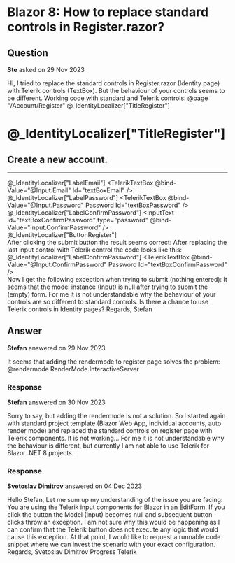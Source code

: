 # Blazor 8: How to replace standard controls in Register.razor?

## Question

**Ste** asked on 29 Nov 2023

Hi, I tried to replace the standard controls in Register.razor (Identity page) with Telerik controls (TextBox). But the behaviour of your controls seems to be different. Working code with standard and Telerik controls: @page "/Account/Register" <PageTitle> @_IdentityLocalizer["TitleRegister"] </PageTitle> <h1> @_IdentityLocalizer["TitleRegister"] </h1> <div class="row"> <div class="col-md-4"> <StatusMessage Message="@Message" /> <EditForm Model="@Input" asp-route-returnUrl="@ReturnUrl" method="post" OnValidSubmit="RegisterUser" FormName="register"> <DataAnnotationsValidator /> <ValidationSummary /> <h2> Create a new account. </h2> <hr /> <div class="k-form-field"> <label id="textBoxEmail"> @_IdentityLocalizer["LabelEmail"] </label> <TelerikTextBox @bind-Value="@Input.Email" Id="textBoxEmail" /> <TelerikValidationMessage For="@(()=> Input.Email)" /> </div> <div class="k-form-field"> <label id="textBoxPassword"> @_IdentityLocalizer["LabelPassword"] </label> <TelerikTextBox @bind-Value="@Input.Password" Password Id="textBoxPassword" /> <TelerikValidationMessage For="@(()=> Input.Password)" /> </div> <div class="k-form-field"> <label id="textBoxConfirmPassword"> @_IdentityLocalizer["LabelConfirmPassword"] </label> <InputText id="textBoxConfirmPassword" type="password" @bind-Value="Input.ConfirmPassword" /> <TelerikValidationMessage For="@(()=> Input.ConfirmPassword)" /> </div> <div class="k-form-field"> <TelerikButton ButtonType="ButtonType.Submit"> @_IdentityLocalizer["ButtonRegister"] </TelerikButton> </div> </EditForm> </div> <div class="col-md-6 col-md-offset-2"> <section> </section> </div> </div> After clicking the submit button the result seems correct: After replacing the last input control with Telerik control the code looks like this: <div class="k-form-field"> <label id="textBoxConfirmPassword"> @_IdentityLocalizer["LabelConfirmPassword"] </label> <TelerikTextBox @bind-Value="@Input.ConfirmPassword" Password Id="textBoxConfirmPassword" /> <TelerikValidationMessage For="@(()=> Input.ConfirmPassword)" /> </div> Now I get the following exception when trying to submit (nothing entered): It seems that the model instance (Input) is null after trying to submit the (empty) form. For me it is not understandable why the behaviour of your controls are so different to standard controls. Is there a chance to use Telerik controls in Identity pages? Regards, Stefan

## Answer

**Stefan** answered on 29 Nov 2023

It seems that adding the rendermode to register page solves the problem: @rendermode RenderMode.InteractiveServer

### Response

**Stefan** answered on 30 Nov 2023

Sorry to say, but adding the rendermode is not a solution. So I started again with standard project template (Blazor Web App, individual accounts, auto render mode) and replaced the standard controls on register page with Telerik components. It is not working... For me it is not understandable why the behaviour is different, but currently I am not able to use Telerik for Blazor .NET 8 projects.

### Response

**Svetoslav Dimitrov** answered on 04 Dec 2023

Hello Stefan, Let me sum up my understanding of the issue you are facing: You are using the Telerik input components for Blazor in an EditForm. If you click the button the Model (Input) becomes null and subsequent button clicks throw an exception. I am not sure why this would be happening as I can confirm that the Telerik button does not execute any logic that would cause this exception. At that point, I would like to request a runnable code snippet where we can invest the scenario with your exact configuration. Regards, Svetoslav Dimitrov Progress Telerik
